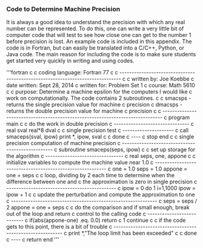 ### Code to Determine Machine Precision

It is always a good idea to understand the precision with which any real number can be represented. To do this, one can write a
very little bit of computer code that will test to see how close one can get to the number 1 before precision is lost. An example
code is included in this appendix. The code is in Fortran, but can easily be translated into a C/C++, Python, or Java code. The
main reason for including the code is to make sure students get started very quickly in writing and using codes.

'''fortran
c
c coding language:    Fortran 77
c
c ------------------------------------------------------------------------------
c
c written by:         Joe Koebbe
c date written:       Sept 28, 2014
c written for:        Problem Set 1
c course:             Math 5610
c
c purpose:            Determine a machine epsilon for the computers I would like
c                     work on computationally. The code contains 2 subroutines.
c
c                     smacsps - returns the single precision value for machine
c                               precision
c                     dmacsps - returns the double precision value for machine
c                               precision
c
c ------------------------------------------------------------------------------
c
      program main
c
c do the work in double precision
c -------------------------------
c
      real sval
      real*8 dval
c
c single precision test
c ---------------------
c
      call smaceps(sval, ipow)
      print *, ipow, sval
c
c done
c ----
c
      stop
      end
c
c single precision computation of machine precision
c -------------------------------------------------
c
      subroutine smaceps(seps, ipow)
c
c set up storage for the algorithm
c --------------------------------
c
      real seps, one, appone
c
c initialize variables to compute the machine value near 1.0
c ----------------------------------------------------------
c
      one = 1.0
      seps = 1.0
      appone = one + seps
c
c loop, dividing by 2 each time to determine when the difference between one and
c the approximation is zero in single precision
c ---------------------------------------------
c
      ipow = 0
      do 1 i=1,1000
         ipow = ipow + 1
c
c update the perturbation and compute the approximation to one
c ------------------------------------------------------------
c
        seps = seps / 2
        appone = one + seps
c
c do the comparison and if small enough, break out of the loop and return
c control to the calling code
c ---------------------------
c
        if(abs(appone-one) .eq. 0.0) return
c
    1 continue
c
c if the code gets to this point, there is a bit of trouble
c ---------------------------------------------------------
c
      print *,"The loop limit has been exceeded"
c
c done
c ----
c
      return
end
'''

